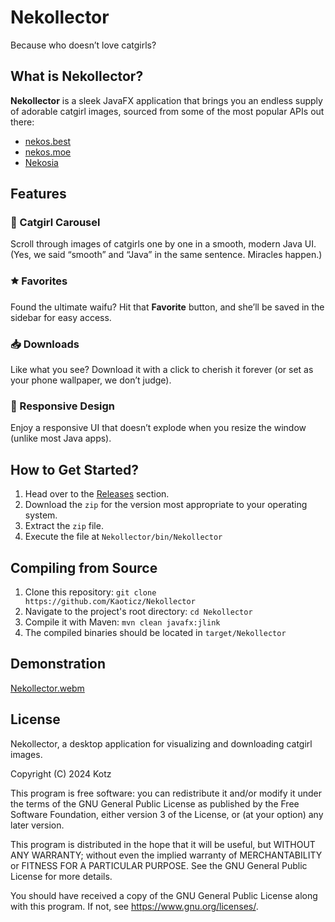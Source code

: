 # Nekollector

Because who doesn’t love catgirls?

## What is Nekollector?

**Nekollector** is a sleek JavaFX application that brings you an endless supply of adorable catgirl images, sourced from some of the most popular APIs out there:

- [nekos.best]
- [nekos.moe]
- [Nekosia]

## Features

### 🐾 Catgirl Carousel

Scroll through images of catgirls one by one in a smooth, modern Java UI. (Yes, we said “smooth” and “Java” in the same sentence. Miracles happen.)

### 🟊  Favorites

Found the ultimate waifu? Hit that **Favorite** button, and she’ll be saved in the sidebar for easy access.

### 📥 Downloads

Like what you see? Download it with a click to cherish it forever (or set as your phone wallpaper, we don’t judge).

### 🎨 Responsive Design

Enjoy a responsive UI that doesn’t explode when you resize the window (unlike most Java apps).

## How to Get Started?

1. Head over to the [Releases] section.
2. Download the `zip` for the version most appropriate to your operating system.
3. Extract the `zip` file.
4. Execute the file at `Nekollector/bin/Nekollector`


## Compiling from Source

1. Clone this repository: `git clone https://github.com/Kaoticz/Nekollector`
2. Navigate to the project's root directory: `cd Nekollector`
3. Compile it with Maven: `mvn clean javafx:jlink`
4. The compiled binaries should be located in `target/Nekollector`

## Demonstration

[Nekollector.webm](https://github.com/user-attachments/assets/c2d37f45-6343-4d95-aa0f-6826d5543581)

## License

Nekollector, a desktop application for visualizing and downloading catgirl images.

Copyright (C) 2024 Kotz

This program is free software: you can redistribute it and/or modify it under the terms of the GNU General Public License as published by the Free Software Foundation, either version 3 of the License, or (at your option) any later version.

This program is distributed in the hope that it will be useful, but WITHOUT ANY WARRANTY; without even the implied warranty of MERCHANTABILITY or FITNESS FOR A PARTICULAR PURPOSE. See the GNU General Public License for more details.

You should have received a copy of the GNU General Public License along with this program. If not, see https://www.gnu.org/licenses/.


[nekos.best]: https://nekos.best/
[nekos.moe]: https://nekos.moe/
[Nekosia]: https://nekosia.cat/
[Releases]: ../../releases/latest
